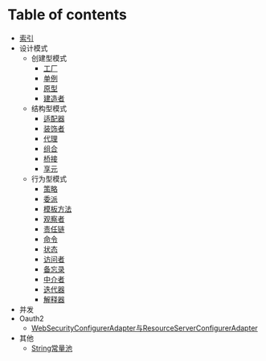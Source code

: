  # Table of contents

* [索引](README.md)
* 设计模式
  * 创建型模式
  	* [工厂](designpatterns/creational/factory.md)
  	* [单例](designpatterns/creational/singleton.md)
  	* [原型](designpatterns/creational/prototype.md)
  	* [建造者](designpatterns/creational/builder.md)
  * 结构型模式
  	* [适配器](designpatterns/structure/adapter.md)
  	* [装饰者](designpatterns/structure/decorator.md)
  	* [代理](designpatterns/structure/proxy.md)
  	* [组合](designpatterns/structure/composite.md)
  	* [桥接](designpatterns/structure/bridge.md)
  	* [享元](designpatterns/structure/flyweight.md)
  * 行为型模式
  	* [策略](designpatterns/behavioral/strategy.md)
    * [委派](designpatterns/behavioral/delegate.md)
  	* [模板方法](designpatterns/behavioral/templatemethod.md)
  	* [观察者](designpatterns/behavioral/observer.md)
  	* [责任链](designpatterns/behavioral/responsibilitychain.md)
  	* [命令](designpatterns/behavioral/command.md)
  	* [状态](designpatterns/behavioral/state.md)
  	* [访问者](designpatterns/behavioral/visitor.md)
  	* [备忘录](designpatterns/behavioral/memento.md)
  	* [中介者](designpatterns/behavioral/mediator.md)
  	* [迭代器](designpatterns/behavioral/iterator.md)
  	* [解释器](designpatterns/behavioral/interpreter.md)
* 并发
* Oauth2
  * [WebSecurityConfigurerAdapter与ResourceServerConfigurerAdapter](oauth2/websecurityconfigureradapter-yu-resourceserverconfigureradapter.md)
* 其他
  * [String常量池](other/StringConstantPool.md)
